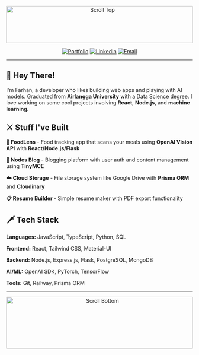 <p align="center">
  <img src="https://res.cloudinary.com/dgndmndq3/image/upload/v1748354693/top-scroll-2_q7uhcr.png" alt="Scroll Top" width="100%" height="100" />
</p>

<div align="center">

[![Portfolio](https://img.shields.io/badge/🏰_Castle-farhanm.site-gold?style=for-the-badge)](https://farhanm.site/)
[![LinkedIn](https://img.shields.io/badge/🤝_Guild-LinkedIn-blue?style=for-the-badge)](https://linkedin.com/in/muhamma-farhan-m)
[![Email](https://img.shields.io/badge/📜_Raven-Email-red?style=for-the-badge)](mailto:farhanmaulana.dev@gmail.com)

</div>

---

## 📜 **Hey There!**

I'm Farhan, a developer who likes building web apps and playing with AI models. Graduated from **Airlangga University** with a Data Science degree. I love working on some cool projects involving **React**, **Node.js**, and **machine learning**.

## ⚔️ **Stuff I've Built**

**🔮 FoodLens** - Food tracking app that scans your meals using **OpenAI Vision API** with **React/Node.js/Flask**

**📰 Nodes Blog** - Blogging platform with user auth and content management using **TinyMCE**

**☁️ Cloud Storage** - File storage system like Google Drive with **Prisma ORM** and **Cloudinary**

**📋 Resume Builder** - Simple resume maker with PDF export functionality

## 🗡️ **Tech Stack**

**Languages:** JavaScript, TypeScript, Python, SQL

**Frontend:** React, Tailwind CSS, Material-UI

**Backend:** Node.js, Express.js, Flask, PostgreSQL, MongoDB

**AI/ML:** OpenAI SDK, PyTorch, TensorFlow

**Tools:** Git, Railway, Prisma ORM

---

<p align="center">
  <img src="https://res.cloudinary.com/dgndmndq3/image/upload/v1748354693/bottom-scroll-2_n1cf7j.png" alt="Scroll Bottom" width="100%" height="140" />
</p>
